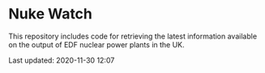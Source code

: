 # Nuke Watch

This repository includes code for retrieving the latest information available on the output of EDF nuclear power plants in the UK.

Last updated: 2020-11-30 12:07